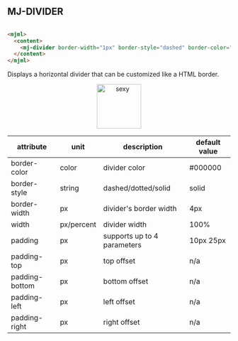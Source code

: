 ## MJ-DIVIDER

``` html

<mjml>
  <content>
    <mj-divider border-width="1px" border-style="dashed" border-color="lightgrey"></mj-divider>
  </content>
</mjml>

```

Displays a horizontal divider that can be customized like a HTML border.


<p align="center">
  <a href="/try-it-live/divider"><img width="100px" src="http://imgh.us/TRYITLIVE.svg" alt="sexy" /></a>
</p>

attribute                   | unit        | description                    | default value
----------------------------|-------------|--------------------------------|------------------------------
border-color                | color       | divider color                  | #000000
border-style                | string      | dashed/dotted/solid            | solid
border-width                | px          | divider's border width         | 4px
width                       | px/percent  | divider width                  | 100%
padding                     | px          | supports up to 4 parameters    | 10px 25px
padding-top                 | px          | top offset                     | n/a
padding-bottom              | px          | bottom offset                  | n/a
padding-left                | px          | left offset                    | n/a
padding-right               | px          | right offset                   | n/a
